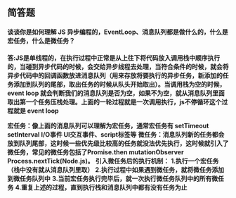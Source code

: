 ## 简答题

#### 谈谈你是如何理解 JS 异步编程的，EventLoop、消息队列都是做什么的，什么是宏任务，什么是微任务？

**答:JS是单线程的，在执行过程中正常是从上往下将代码放入调用栈中顺序执行的，当碰到异步代码的时候，会交给异步线程去处理，当符合条件的时候，就会将异步代码中的回调函数放进消息队列（用来存放将要执行的异步任务，新添加的任务添加到队列的尾部，取出任务的时候从队头开始取出）。当调用栈为空的时候，event loop 就会判断我们的消息队列是否为空，如果不为空，就从消息队列里面取出第一个任务压栈处理。上面的一轮过程就是一次调用执行，js不停循环这个过程就是 event loop**

**宏任务：像上面的消息队列可以理解为宏任务，通常宏任务有 setTimeout setInterval I/O事件 UI交互事件、script标签等**
**微任务：消息队列新的任务都会放到队列尾部，这时候一些优先级比较高的任务就没法优先执行，这时候就引入了微任务，常见的微任务包括了Promise.then mutationObserver Process.nextTick(Node.js)。**
**引入微任务后的执行机制：**
    **1.执行一个宏任务（栈中没有就从消息队列里取）**
    **2.执行过程中如果遇到微任务，就将微任务添加到微任务队列中**
    **3.当前宏任务执行完毕后，就一次执行微任务队列中的所有微任务**
    **4.重复上述的过程，直到执行栈和消息队列中都有没有任务为止**



